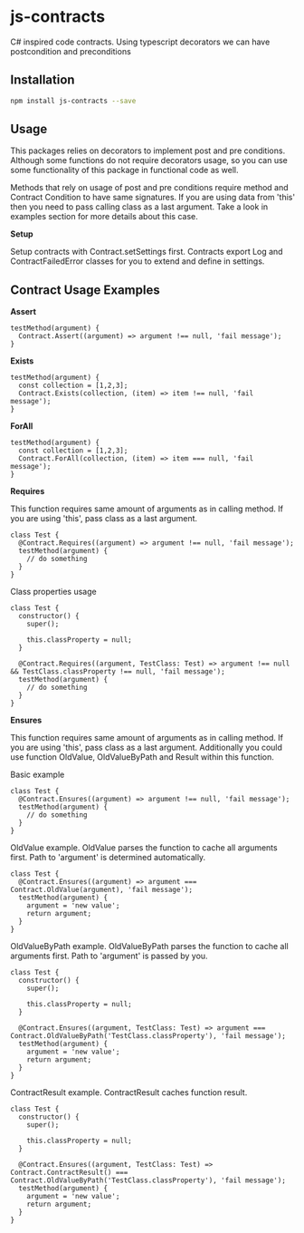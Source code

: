 # js-contracts

C# inspired code contracts. Using typescript decorators we can have postcondition and preconditions

## Installation

```sh
npm install js-contracts --save
```

## Usage

This packages relies on decorators to implement post and pre conditions. Although some functions
do not require decorators usage, so you can use some functionality of this package in functional code as well.

Methods that rely on usage of post and pre conditions require method and Contract Condition to have same signatures.
If you are using data from 'this' then you need to pass calling class as a last argument. Take a look in examples section for
more details about this case.

**Setup**

Setup contracts with Contract.setSettings first.
Contracts export Log and ContractFailedError classes for you to extend and define in settings.

## Contract Usage Examples

**Assert**
```
testMethod(argument) {
  Contract.Assert((argument) => argument !== null, 'fail message');
}
```

**Exists**
```
testMethod(argument) {
  const collection = [1,2,3];
  Contract.Exists(collection, (item) => item !== null, 'fail message');
}
```

**ForAll**
```
testMethod(argument) {
  const collection = [1,2,3];
  Contract.ForAll(collection, (item) => item === null, 'fail message');
}
```

**Requires**

This function requires same amount of arguments as in calling method. If you are using 'this', pass class as a last argument.
```
class Test {
  @Contract.Requires((argument) => argument !== null, 'fail message');
  testMethod(argument) {
    // do something
  }
}
```

Class properties usage
```
class Test {
  constructor() {
    super();

    this.classProperty = null;
  }

  @Contract.Requires((argument, TestClass: Test) => argument !== null && TestClass.classProperty !== null, 'fail message');
  testMethod(argument) {
    // do something
  }
}
```

**Ensures**

This function requires same amount of arguments as in calling method. If you are using 'this', pass class as a last argument.
Additionally you could use function OldValue, OldValueByPath and Result within this function.

Basic example
```
class Test {
  @Contract.Ensures((argument) => argument !== null, 'fail message');
  testMethod(argument) {
    // do something
  }
}
```

OldValue example. OldValue parses the function to cache all arguments first. Path to 'argument' is determined automatically.
```
class Test {
  @Contract.Ensures((argument) => argument === Contract.OldValue(argument), 'fail message');
  testMethod(argument) {
    argument = 'new value';
    return argument;
  }
}
```

OldValueByPath example. OldValueByPath parses the function to cache all arguments first. Path to 'argument' is passed by you.
```
class Test {
  constructor() {
    super();

    this.classProperty = null;
  }

  @Contract.Ensures((argument, TestClass: Test) => argument === Contract.OldValueByPath('TestClass.classProperty'), 'fail message');
  testMethod(argument) {
    argument = 'new value';
    return argument;
  }
}
```

ContractResult example. ContractResult caches function result.
```
class Test {
  constructor() {
    super();

    this.classProperty = null;
  }

  @Contract.Ensures((argument, TestClass: Test) => Contract.ContractResult() === Contract.OldValueByPath('TestClass.classProperty'), 'fail message');
  testMethod(argument) {
    argument = 'new value';
    return argument;
  }
}
```